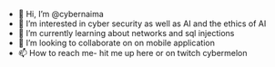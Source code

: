 - 👋 Hi, I’m @cybernaima
- 👀 I’m interested in cyber security as well as AI and the ethics of AI
- 🌱 I’m currently learning about networks and sql injections
- 💞️ I’m looking to collaborate on on mobile application 
- 📫 How to reach me- hit me up here or on twitch cybermelon

<!---
cybernaima/cybernaima is a ✨ special ✨ repository because its `README.md` (this file) appears on your GitHub profile.
You can click the Preview link to take a look at your changes.
--->
